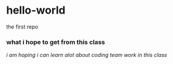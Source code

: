 # hello-world
the first repo
### what i hope to get from this class
*i am hoping i can learn alot about coding team work in this class*
